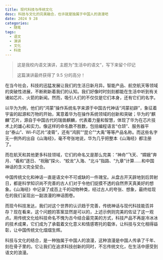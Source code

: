 ```yaml
---
title: 现代科技与传统文化
desc: 科技与文化的完美融合，也许就是独属于中国人的浪漫吧
date: 2024 9 28
categories:
  - 随笔
tags:
  - 语文
  - 演讲
  - 文化
  - 科技
---
```

> 这是我校内语文演讲，主题为”生活中的语文“，写下来留个印记
> 
> 这篇演讲最终获得了 9.5 分的高分！

在当今社会，科技的迅猛发展让我们的生活日新月异。智能产品、航空航天等领域的突破性进展，不断刷新着我们的认知。我们好像时时刻刻都能在生活中听到有关诸如芯片、火箭的新闻。然而，吸引人们的不仅仅是它们本身，还有它们的名字。

以华为为例，他们的“鸿蒙”操作系统名字来源于中国古代神话“鸿蒙初辟”，象征着宇宙的起源和万物的开始，寓意着华为在操作系统领域的创新和突破；华为的“麒麟”芯片，源自于中国古代的瑞兽麒麟，代表着力量和智慧，体现了华为在芯片技术上的雄心和实力。像这样的命名数不胜数，包括编程语言“仓颉”、服务器平台“泰山”、Wi-Fi芯片“凌霄”，还有“鸿鹄”“昆仑”“大禹”等等产品名称。而这些名字无一例外的出自《山海经》，毫不夸张地说，华为几乎把整本《山海经》都注册了。

而在航天和其他更多科技领域，它们的命名又是那么完美：“神舟”飞天、“嫦娥”奔月、“羲和”逐日、“祝融”探火、“蛟龙”入海、“北斗”指路、“九章”计算……和中国神话的含义完全契合。

中国传统文化和神话一直是语文中不可或缺的一件瑰宝。从盘古开天辟地到后羿射日，都是科学知识尚不完善的古人们对于令他们捉摸不透的自然界天真美好的想象。《山海经》中记录了成百上千的动物种类，经过古人的夸张、想象，最终给现在的我们呈现出一副浪漫的神话图卷。

而现今科技发达，我们对这个世界的认识趋于完善，传统神话与现代科技能否并存？现在看来，这个问题的答案显然是可以的，上述示例则完美的佐证了这一观点。用传统文化给科技命名不愧为古今结合最完美的方式，科技产品不再是冷冰冰的技术成果，它们成为了承载着文化意义和情感寄托的载体，让科技与文化相得益彰，让中国传统文化熠熠生辉。

科技与文化的结合，是一种独属于中国人的浪漫，这种浪漫是中国人传承了千年、刻在骨子里的。它让我们在追求科技创新的同时，不忘传统文化，在生活中感受到语文的浪漫。
